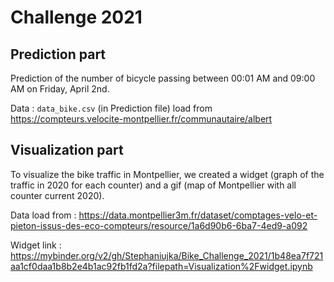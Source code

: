 # Challenge 2021

## Prediction part

Prediction of the number of bicycle passing between 00:01 AM and 09:00 AM on Friday, April 2nd.

Data : `data_bike.csv` (in Prediction file) load from https://compteurs.velocite-montpellier.fr/communautaire/albert 
 
## Visualization part

To visualize the bike traffic in Montpellier, we created a widget (graph of the traffic in 2020 for each counter) and a gif (map of Montpellier with all counter current 2020).

Data load from : https://data.montpellier3m.fr/dataset/comptages-velo-et-pieton-issus-des-eco-compteurs/resource/1a6d90b6-6ba7-4ed9-a092

Widget link : https://mybinder.org/v2/gh/Stephaniujka/Bike_Challenge_2021/1b48ea7f721aa1cf0daa1b8b2e4b1ac92fb1fd2a?filepath=Visualization%2Fwidget.ipynb
